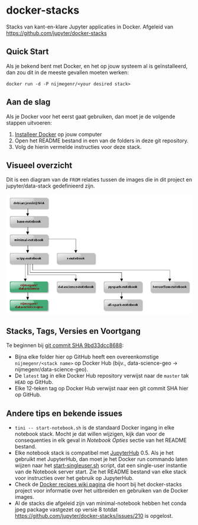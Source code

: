 # docker-stacks

Stacks van kant-en-klare Jupyter applicaties in Docker.
Afgeleid van https://github.com/jupyter/docker-stacks

## Quick Start

Als je bekend bent met Docker, en het op jouw systeem al is geïnstalleerd, dan zou dit 
in de meeste gevallen moeten werken:
```
docker run -d -P nijmegenr/<your desired stack>
```

## Aan de slag

Als je Docker voor het eerst gaat gebruiken, dan moet je de volgende stappen uitvoeren:

1. [Installeer Docker](https://docs.docker.com/installation/) op jouw computer
2. Open het README bestand in een van de folders in deze git repository.
3. Volg de hierin vermelde instructies voor deze stack.

## Visueel overzicht

Dit is een diagram van de `FROM` relaties tussen de images die in dit project en jupyter/data-stack
gedefinieerd zijn.

[![Image inheritance diagram](internal/inheritance.png)](http://interactive.blockdiag.com/image?compression=deflate&encoding=base64&src=eJyNjsEKwjAMhu97irJ77-KY6M27RxFJ10ziuma0EZniu7sKgh2CHvP9X_7EOG46S3BS90IpDoReQIi9qtXAQQKQVFNisYWLk2PLXiLdcIoXiW_U3oFBV5cWDYFfnjFGwvVuuykPVfEy9EoZiKg9CxrmLu1lIBk9eerBZdKcJS82NIyZlZPkWBDQE0bf4Ov5j3me6xPy9xZBHzm0jq9_nHu3_Xo__OgaxjhA6DJrzpIHzum5-XgCjheeDg)

## Stacks, Tags, Versies en Voortgang

Te beginnen bij [git commit SHA 9bd33dcc8688](https://github.com/jupyter/docker-stacks/tree/9bd33dcc8688):

* Bijna elke folder hier op GitHub heeft een overeenkomstige `nijmegenr/<stack name>` op Docker Hub
(bijv., data-science-geo &rarr; nijmegenr/data-science-geo).
* De `latest` tag in elke Docker Hub repository verwijst naar de `master` tak `HEAD` op GitHub.
* Elke 12-teken tag op Docker Hub verwijst naar een git commit SHA hier op GitHub.

## Andere tips en bekende issues

* `tini -- start-notebook.sh` is de standaard Docker ingang in elke notebook stack.
  Mocht je dat willen wijzigen, kijk dan voor de consequenties in elk geval in *Notebook Opties* sectie
  van het README bestand.
* Elke notebook stack is compatibel met [JupyterHub](https://jupyterhub.readthedocs.io) 0.5.
  Als je het gebruikt met JupyterHub, dan moet je het Docker run commando laten wijzen naar
  het [start-singleuser.sh](base-notebook/start-singleuser.sh) script,
  dat een single-user instantie van de Notebook server start.
  Zie het README bestand van elke stack voor instructies over het gebruik op JupyterHub.
* Check de [Docker recipes wiki pagina](https://github.com/jupyter/docker-stacks/wiki/Docker-Recipes)
  die hoort bij het docker-stacks project voor informatie over het uitbreiden en gebruiken van
  de Docker images.
* Al de stacks die afgeleid zijn van minimal-notebook hebben het conda jpeg package vastgezet op
  versie 8 totdat https://github.com/jupyter/docker-stacks/issues/210 is opgelost.

